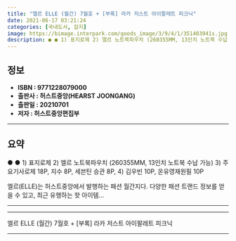 ```yaml
---
title: "엘르 ELLE (월간) 7월호 + [부록] 라카 저스트 아이팔레트 피크닉"
date: 2021-06-17 03:21:24
categories: [국내도서, 잡지]
image: https://bimage.interpark.com/goods_image/3/9/4/1/351403941s.jpg
description: ● ● 1) 표지로제 2) 엘르 노트북파우치 (260355MM, 13인치 노트북 수납 가능) 3) 주요기사로제 18P, 지수 8P, 세븐틴 승관 8P, 4) 김우빈 10P, 온유영재원필 10P 엘르(ELLE)는 허스트중앙에서 발행하는 패션 월간지다. 다양한 패션 트랜드 정보를 얻을
---
```


## **정보**

- **ISBN : 9771228079000**
- **출판사 : 허스트중앙(HEARST JOONGANG)**
- **출판일 : 20210701**
- **저자 : 허스트중앙편집부**

------



## **요약**

●  ●  1) 표지로제
2) 엘르 노트북파우치 (260355MM, 13인치 노트북 수납 가능)
3) 주요기사로제 18P, 지수 8P, 세븐틴 승관 8P,
4) 김우빈 10P, 온유영재원필 10P

엘르(ELLE)는 허스트중앙에서 발행하는 패션 월간지다. 다양한 패션 트랜드 정보를 얻을 수 있고, 최근 유행하는 핫 아이템... 

------



------


엘르 ELLE (월간) 7월호 + [부록] 라카 저스트 아이팔레트 피크닉 

------


